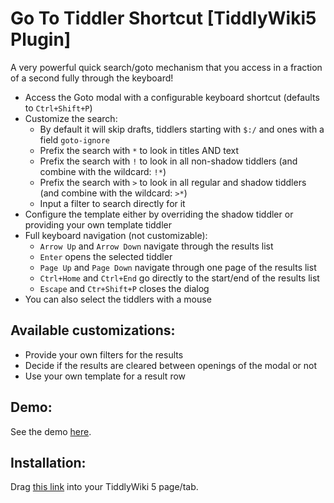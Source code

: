 # Go To Tiddler Shortcut [TiddlyWiki5 Plugin]

A very powerful quick search/goto mechanism that you access in a fraction of a second fully through the keyboard!

 * Access the Goto modal with a configurable keyboard shortcut (defaults to `Ctrl+Shift+P`)
 * Customize the search:
	* By default it will skip drafts, tiddlers starting with `$:/` and ones with a field `goto-ignore`
	* Prefix the search with `*` to look in titles AND text
	* Prefix the search with `!` to look in all non-shadow tiddlers (and combine with the wildcard: `!*`)
	* Prefix the search with `>` to look in all regular and shadow tiddlers (and combine with the wildcard: `>*`)
	* Input a filter to search directly for it
 * Configure the template either by overriding the shadow tiddler or providing your own template tiddler
 * Full keyboard navigation (not customizable):
	* `Arrow Up` and `Arrow Down` navigate through the results list
	* `Enter` opens the selected tiddler
	* `Page Up` and `Page Down` navigate through one page of the results list
	* `Ctrl+Home` and `Ctrl+End` go directly to the start/end of the results list
	* `Escape` and `Ctr+Shift+P` closes the dialog
 * You can also select the tiddlers with a mouse

## Available customizations:

 * Provide your own filters for the results
 * Decide if the results are cleared between openings of the modal or not
 * Use your own template for a result row

## Demo:

See the demo [here](https://evidentlycube.github.io/TW5-PluginShowcase/#Go%20To%20Shortcut).

## Installation:

Drag [this link](https://evidentlycube.github.io/TW5-PluginShowcase/#%24%3A%2Fplugins%2FEvidentlyCube%2FGoToShortcut) into your TiddlyWiki 5 page/tab.